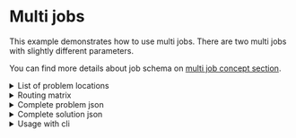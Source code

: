 # Multi jobs

This example demonstrates how to use multi jobs. There are two multi jobs with slightly different parameters.

You can find more details about job schema on [multi job concept section](../../concepts/pragmatic/problem/jobs.md).

<details>
    <summary>List of problem locations</summary><p>

```json
{{#include ../../../../examples/json-pragmatic/data/multi-job.basic.locations.json}}
```

</p></details>

<details>
    <summary>Routing matrix</summary><p>

```json
{{#include ../../../../examples/json-pragmatic/data/multi-job.basic.matrix.json}}
```

</p></details>


<details>
    <summary>Complete problem json</summary><p>

```json
{{#include ../../../../examples/json-pragmatic/data/multi-job.basic.problem.json}}
```

</p></details>

<details>
    <summary>Complete solution json</summary><p>

```json
{{#include ../../../../examples/json-pragmatic/data/multi-job.basic.solution.json}}
```

</p></details>

<details>
    <summary>Usage with cli</summary><p>

```
vrp-cli pragmatic multi-job.basic.problem.json -m multi-job.basic.matrix.json -o multi-job.basic.solution.json --max-generations=100
```

</p></details>
